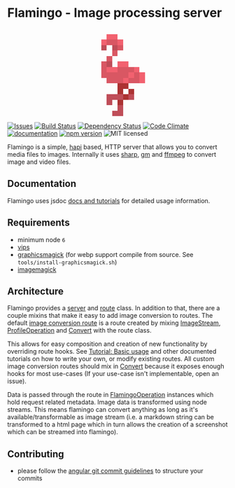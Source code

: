 # Flamingo - Image processing server

<div style="text-align:center">
  <img style="width: 200px;image-rendering: -moz-crisp-edges;image-rendering: -o-crisp-edges;image-rendering: -webkit-optimize-contrast;-ms-interpolation-mode: nearest-neighbor;image-rendering: pixelated;" src="data:image/png;base64,iVBORw0KGgoAAAANSUhEUgAAABAAAAAQCAYAAAAf8/9hAAAAuElEQVQ4jbWRMQqDQBBFnyGVSJpUkj72e4/UphUP4FlyAEkteIecIPZeQAlYiW67qTagzKIo+eWy78+fP/Av9Ulm+iQzS/88F9zqAYDQDzg9H+I/gIP0+O4+REXuNXrEGm1SHaeLK+yGxRXqODWNHoHlMsVy6jg1oR8ATDqQChUTWHAOt3pgnkY0iIp8MsXCm1QqZUqltl/Dwi6Towt83e4/oARzvlyhqtZPtga74s+TSHKecQ0M8AXIOlSRGTKPKQAAAABJRU5ErkJggg==" alt="">
</div>

[![Issues](https://img.shields.io/github/issues/piobyte/flamingo.svg)](https://github.com/piobyte/flamingo/issues)
[![Build Status](https://travis-ci.org/piobyte/flamingo.png?branch=master)](https://travis-ci.org/piobyte/flamingo)
[![Dependency Status](https://david-dm.org/piobyte/flamingo.svg)](https://david-dm.org/piobyte/flamingo)
[![Code Climate](https://codeclimate.com/github/piobyte/flamingo.png)](https://codeclimate.com/github/piobyte/flamingo)
[![documentation](https://inch-ci.org/github/piobyte/flamingo.svg?branch=master)](https://inch-ci.org/github/piobyte/flamingo)
[![npm version](https://badge.fury.io/js/flamingo.svg)](https://www.npmjs.com/package/flamingo)
![MIT licensed](https://img.shields.io/github/license/piobyte/flamingo.svg)

Flamingo is a simple, [hapi](http://hapijs.com/) based, HTTP server that allows you to convert media files to images.
Internally it uses [sharp](https://github.com/lovell/sharp), [gm](https://github.com/aheckmann/gm) and [ffmpeg](https://github.com/fluent-ffmpeg/node-fluent-ffmpeg) to convert image and video files.

## Documentation

Flamingo uses jsdoc [docs and tutorials](https://piobyte.github.io/flamingo/) for detailed usage information.

## Requirements

- minimum node `6`
- [vips](http://www.vips.ecs.soton.ac.uk/index.php?title=VIPS)
- [graphicsmagick](http://www.graphicsmagick.org/) (for webp support compile from source. See `tools/install-graphicsmagick.sh`)
- [imagemagick](https://www.imagemagick.org/)

## Architecture

Flamingo provides a [server](https://piobyte.github.io/flamingo/Server.html) and [route](https://piobyte.github.io/flamingo/Route.html) class.
In addition to that, there are a couple mixins that make it easy to add image conversion to routes.
The default [image conversion route](https://piobyte.github.io/flamingo/Image.html) is a route created by mixing [ImageStream](https://piobyte.github.io/flamingo/ImageStream.html), 
[ProfileOperation](https://piobyte.github.io/flamingo/ProfileOperation.html) and [Convert](https://piobyte.github.io/flamingo/Convert.html) with the route class.

This allows for easy composition and creation of new functionality by overriding route hooks.
See [Tutorial: Basic usage](https://piobyte.github.io/flamingo/tutorial-usage.html) and other documented tutorials on how to write your own, or modify existing routes.
All custom image conversion routes should mix in [Convert](https://piobyte.github.io/flamingo/Convert.html) because it exposes enough hooks for most use-cases (If your use-case isn't implementable, open an issue).

Data is passed through the route in [FlamingoOperation](https://piobyte.github.io/flamingo/FlamingoOperation.html) instances which hold request related metadata.
Image data is transformed using node streams. This means flamingo can convert anything as long as it's available/transformable as image stream 
(i.e. a markdown string can be transformed to a html page which in turn allows the creation of a screenshot which can be streamed into flamingo).

## Contributing

- please follow the [angular git commit guidelines](https://github.com/angular/angular.js/blob/master/CONTRIBUTING.md#commit) to structure your commits
